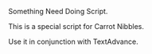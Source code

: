 Something Need Doing Script.

This is a special script for Carrot Nibbles.

Use it in conjunction with TextAdvance.
